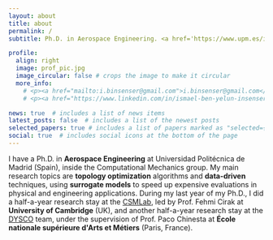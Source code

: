 ```yaml
---
layout: about
title: about
permalink: /
subtitle: Ph.D. in Aerospace Engineering. <a href='https://www.upm.es/internacional'>Universidad Politécnica de Madrid</a>.

profile:
  align: right
  image: prof_pic.jpg
  image_circular: false # crops the image to make it circular
  more_info: 
    # <p><a href="mailto:i.binsenser@gmail.com">i.binsenser@gmail.com</a></p>
    # <p><a href="https://www.linkedin.com/in/ismael-ben-yelun-insenser/">LinkedIn</a></p>

news: true  # includes a list of news items
latest_posts: false  # includes a list of the newest posts
selected_papers: true # includes a list of papers marked as "selected={true}"
social: true  # includes social icons at the bottom of the page
---
```


I have a Ph.D. in **Aerospace Engineering** at Universidad Politécnica de Madrid (Spain), inside the Computational Mechanics group. My main research topics are **topology optimization** algorithms and **data-driven** techniques, using **surrogate models** to speed up expensive evaluations in physical and engineering applications. During my last year of my Ph.D., I did a half-a-year research stay at the [CSMLab](https://www.csmlab.org/), led by Prof. Fehmi Cirak at **University of Cambridge** (UK), and another half-a-year research stay at the [DYSCO](https://pimm.artsetmetiers.fr/equipes/dysco) team, under the supervision of Prof. Paco Chinesta at **École nationale supérieure d'Arts et Métiers** (Paris, France). 